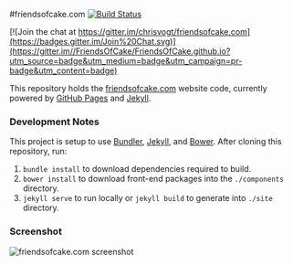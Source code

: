 #friendsofcake.com [![Build Status](https://travis-ci.org/FriendsOfCake/FriendsOfCake.github.io)](https://travis-ci.org/FriendsOfCake/FriendsOfCake.github.io)

[![Join the chat at https://gitter.im/chrisvogt/friendsofcake.com](https://badges.gitter.im/Join%20Chat.svg)](https://gitter.im//FriendsOfCake/FriendsOfCake.github.io?utm_source=badge&utm_medium=badge&utm_campaign=pr-badge&utm_content=badge)

This repository holds the [friendsofcake.com](http://friendsofcake.com) website code, currently powered by [GitHub Pages](https://pages.github.com/) and [Jekyll](http://jekyllrb.com/).

### Development Notes

This project is setup to use [Bundler](http://bundler.io/), [Jekyll](http://jekyllrb.com/), and [Bower](http://bower.io/). After cloning this repository, run:

1. `bundle install` to download dependencies required to build.
2. `bower install` to download front-end packages into the `./components` directory.  
3. `jekyll serve` to run locally or `jekyll build` to generate into `./site` directory.

### Screenshot

![friendsofcake.com screenshot](http://i.imgur.com/88J6bV5.gif)
